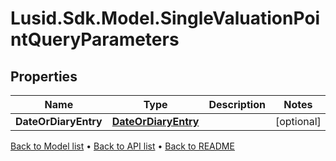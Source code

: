 # Lusid.Sdk.Model.SingleValuationPointQueryParameters

## Properties

Name | Type | Description | Notes
------------ | ------------- | ------------- | -------------
**DateOrDiaryEntry** | [**DateOrDiaryEntry**](DateOrDiaryEntry.md) |  | [optional] 

[Back to Model list](../README.md#documentation-for-models) &#8226; [Back to API list](../README.md#documentation-for-api-endpoints) &#8226; [Back to README](../README.md)

